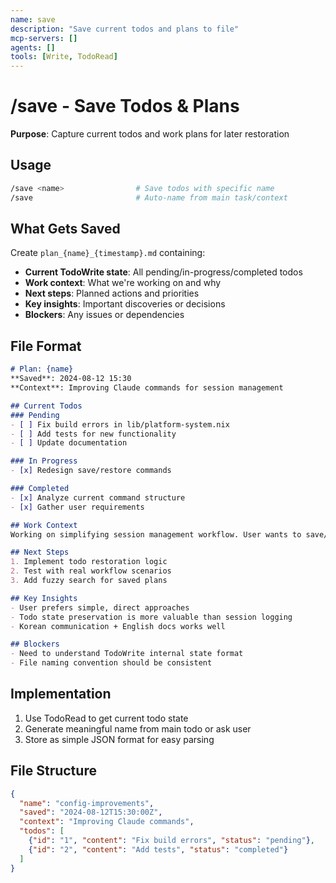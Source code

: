 ```yaml
---
name: save
description: "Save current todos and plans to file"
mcp-servers: []
agents: []
tools: [Write, TodoRead]
---
```


# /save - Save Todos & Plans

**Purpose**: Capture current todos and work plans for later restoration

## Usage

```bash
/save <name>                # Save todos with specific name
/save                       # Auto-name from main task/context
```

## What Gets Saved

Create `plan_{name}_{timestamp}.md` containing:

- **Current TodoWrite state**: All pending/in-progress/completed todos
- **Work context**: What we're working on and why
- **Next steps**: Planned actions and priorities
- **Key insights**: Important discoveries or decisions
- **Blockers**: Any issues or dependencies

## File Format

```markdown
# Plan: {name}
**Saved**: 2024-08-12 15:30
**Context**: Improving Claude commands for session management

## Current Todos
### Pending
- [ ] Fix build errors in lib/platform-system.nix
- [ ] Add tests for new functionality
- [ ] Update documentation

### In Progress  
- [x] Redesign save/restore commands

### Completed
- [x] Analyze current command structure
- [x] Gather user requirements

## Work Context
Working on simplifying session management workflow. User wants to save/restore todo states rather than session summaries. Focus on practical utility over complex features.

## Next Steps
1. Implement todo restoration logic
2. Test with real workflow scenarios  
3. Add fuzzy search for saved plans

## Key Insights
- User prefers simple, direct approaches
- Todo state preservation is more valuable than session logging
- Korean communication + English docs works well

## Blockers
- Need to understand TodoWrite internal state format
- File naming convention should be consistent
```

## Implementation
1. Use TodoRead to get current todo state
2. Generate meaningful name from main todo or ask user
3. Store as simple JSON format for easy parsing

## File Structure
```json
{
  "name": "config-improvements",
  "saved": "2024-08-12T15:30:00Z",
  "context": "Improving Claude commands",
  "todos": [
    {"id": "1", "content": "Fix build errors", "status": "pending"},
    {"id": "2", "content": "Add tests", "status": "completed"}
  ]
}
```
